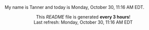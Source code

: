 My name is Tanner and today is Monday, October 30, 11:16 AM EDT.

<p align="center">This <i>README</i> file is generated <b>every 3 hours</b>!</br>Last refresh: Monday, October 30, 11:16 AM EDT<br /></p>
